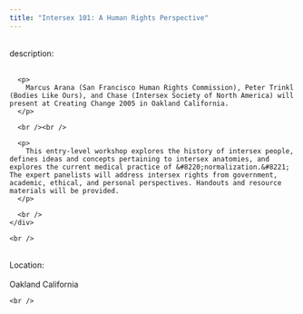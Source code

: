 ```yaml
---
title: "Intersex 101: A Human Rights Perspective"
---
```


<div class="flexinode-body flexinode-2">
  <div class="flexinode-textarea-1">
    <div class="form-item">
      <br /> <label>description:</label><br /><br /> 
      
      <p>
        Marcus Arana (San Francisco Human Rights Commission), Peter Trinkl (Bodies Like Ours), and Chase (Intersex Society of North America) will present at Creating Change 2005 in Oakland California.
      </p>
      
      <br /><br />
      
      <p>
        This entry-level workshop explores the history of intersex people, defines ideas and concepts pertaining to intersex anatomies, and explores the current medical practice of &#8220;normalization.&#8221; The expert panelists will address intersex rights from government, academic, ethical, and personal perspectives. Handouts and resource materials will be provided.
      </p>
      
      <br />
    </div>
    
    <br />
  </div>
  
  <div class="flexinode-textfield-2">
    <div class="form-item">
      <br /> <label>Location:</label><br /><br /> Oakland California<br />
    </div>
    
    <br />
  </div>
</div>